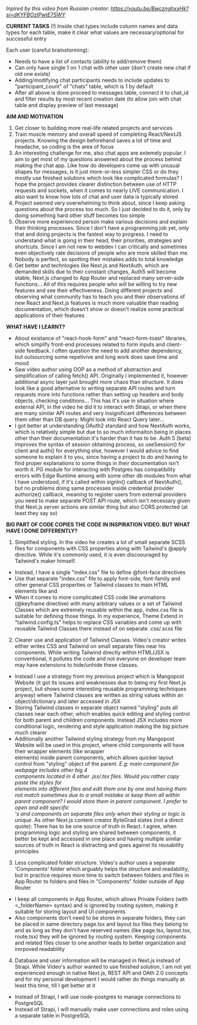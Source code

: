 *Inpired by this video from Russian creator: https://youtu.be/BwcznghxxHk?si=dKYFBOzIPwtE7SWY*

**CURRENT TASKS**
(!) Inside chat.types include column names and data types for each table, make it clear what values are necessary/optional for successful entry

Each user (careful brainstorming):
- Needs to have a list of contacts (ability to add/remove them)
- Can only have single 1 on 1 chat with other user (don't create new chat if old one exists)
- Adding/modifying chat participants needs to include updates to "participant_count" of "chats" table, which is 1 by default
- After all above is done proceed to messages table, connect it to chat_id and filter results by most recent creation date (to allow join with chat table and display preview of last message)

**AIM AND MOTIVATION**
1) Get closer to building more real-life related projects and services
2) Train muscle memory and overall speed of completing React/NextJS projects. Knowing the design beforehand saves a lot of time and headache, so coding is the area of focus
3) An interesting challenge for me, also chat apps are extemely popular. I aim to get most of my questions answered about the process behind making the chat app. Like how do developers come up with unusual shapes for messages, is it just more-or-less simpler CSS or do they mostly use finished solutions which look like complicated formulas? I hope the project provides clearer distinction between use of HTTP requests and sockets, when it comes to nearly LIVE communication. I also want to know how lots of chat and user data is typically stored
4) Project seemed very overwhelming to think about, since I keep asking questions about the process too much. So I just decided to do it, only by doing something hard other stuff becomes too simple
5) Observe more experienced person make various decisions and explain their thinking processes. Since I don't have a programming job yet, only that and doing projects is the fastest way to progress. I need to understand what is going in their head, their priorities, strategies and shortcuts. Since I am not new to webdev I can critically and sometimes even objectively rate decisions of people who are more skilled than me. Nobody is perfect, so spotting their mistakes adds to total knowledge 
6) Get better and technlogies like Next.js and NextAuth, which are demanded skills due to their constant changes, Auth5 will become stable, Next.js changed to App Router and replaced many server-side functions... All of this requires people who will be willing to try new features and see their effectiveness. Doing different projects and observing what community has to teach you and their observations of new React and Next.js features is much more valuable than reading documentation, which doesn't show or doesn't realize some practical applications of their features 


**WHAT HAVE I LEARNT?**
- About existance of "react-hook-form" and "react-form-toast" libraries, which simplify front-end processes related to form inputs and client-side feedback. I often question the need to add another dependency, but outsourcing some repetivive and long work does save time and mood
- Saw video author using OOP as a method of abstraction and simplification of calling fetch() API. Originally I implemented it, however additional async layer just brought more chaos than structure. It does look like a good alternative to writing separate API routes and turn requests more into functions rather than setting up headers and body objects, checking conditions... This has it's use in situation where external API, in the video he did it to interact with Strapi, or when there are many similar API routes and very insignificant differences between them other than DB query. Might look into React Query later...
- I got better at understanding OAuth2 standard and how NextAuth works, which is relatively simple but due to so much informaiton being in places other than their documentation it's harder than it has to be. Auth 5 (beta) improves the syntax of session obtaining process, so useSession() for client and auth() for everything else, however I would advice to find someone to explain it to you, since having a project to do and having to find proper explanations to some things in their documentation isn't worth it. PG module for interacting with Postgres has compatibility errors with Edge Runtime among with some other db modules from what I have understood, if it's called within signIn() callback of NextAuth(), but no problems doing same processes inside credential provider authorize() callback, meaning to register users from external providers you need to make separate POST API route, which isn't necessary given that Next.js server actions are similar thing but also CORS protected (at least they say so)


**BIG PART OF CODE COPIES THE CODE IN INSPIRATION VIDEO. BUT WHAT HAVE I DONE DIFFERENTLY?** 
1) Simplified styling. In the video he creates a lot of small separate SCSS files for components with CSS properties along with Tailwind's @apply directive. While it's commonly used, it is even discoouraged by Tailwind's maker himself.
- Instead, I have a single "index.css" file to define @font-face directives
- Use that separate "index.css" file to apply font-side, font-family and other general CSS properties or Tailwind classes to main HTML elements like <html> and <body>
- When it comes to more complicated CSS code like animations (@keyframe directive) with many arbitrary values or a set of Tailwind Classes which are extremely reusable within the app, index.css file is suitable for defining those things. In my experience, Theme Extend in "tailwind.config.ts" helps to replace CSS variables and come up with reusable Tailwind Classes there instead of on separate .css/.scss file
2) Clearer use and application of Tailwind Classes. Video's creator writes either writes CSS and Tailwind on small separate files near his components. While writing Tailwind directly within HTML/JSX is conventional, it pollutes the code and not everyone on developer team may have extensions to hide/unhide these classes. 
- Instead I use a strategy from my previous project which is Mangopost Website (it got its issues and weaknesses due to being my first Next.js project, but shows some interesting reusable programming techniques anyway) where Tailwind classes are written as string values within an object/dictionary and later accessed in JSX 
- Storing Tailwind classes in separate object named "styling" puts all classes near each other, which enables quick editing and styling control for both parent and children components. Instead JSX includes more conditional logic, rendering and style application making the big picture much clearer
- Additionally another Tailwind styling strategy from my Mangopost Website will be used in this project, where child components will have their wrapper elements (like wrapper <div> elements) inside parent components, which allows quicker layout control from "styling" object of the parent. *E.g: main component for webpage includes other big 4 <section> components located in 4 other .jsx/.tsx files. Would you rather copy paste the styles for <section> elements into different files and edit them one by one and having them not match sometimes due to a small mistake or keep them all within parent component? I would store them in parent component. I prefer to open and edit specific <section>'s and components on separate files only when their styling or logic is unique*. As other Next.js content creator ByteGrad states (not a direct quote): There has to be one source of truth in React. I agree, when programming logic and styling are shared between components, it better be kept and accessed in one place and having multiple similar sources of truth in React is distracting and goes against its reusability principles
3) Less complicated folder structure. Video's author uses a separate 'Components' folder which arguably helps the structure and readability, but in practice requires more time to switch between folders and files in App Router to folders and files in "Components" folder outside of App Router
- I keep all components in App Router, which allows Private Folders (with <_folderName> syntax) and is ignored by routing system, making it suitable for storing layout and UI components
- Also components don't need to be stores in separate folders, they can be placed in same directory page.tsx and layout.tsx files they belong to and as long as they don't have reserved names (like page.tsx, layout.tsx, route.tsx) they will be ignored by routing system. Keeping components and related files closer to one another leads to better organization and imrpoved readability
4) Database and user information will be managed in Next.js instead of Strapi. While Video's author wanted to use finished solution, I am not yet experienced enough in native Next.js, REST API and OAth 2.0 concepts and for my personal development I would rather do things manually at least this time, till I get better at it
- Instead of Strapi, I will use node-postgres to manage connections to PostgreSQL
- Instead of Strapi, I will manually make user connections and roles using a separate table in PostgreSQL
